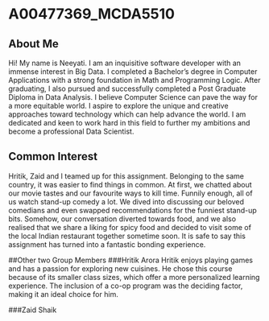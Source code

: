 # A00477369_MCDA5510

## About Me
Hi! My name is Neeyati. I am an inquisitive software developer with an immense interest in Big Data. I completed a Bachelor’s degree in Computer Applications with a strong foundation in Math and Programming Logic. After graduating, I also pursued and successfully completed a Post Graduate Diploma in Data Analysis. I believe Computer Science can pave the way for a more equitable world. I aspire to explore the unique and creative approaches toward technology which can help advance the world. I am dedicated and keen to work hard in this field to further my ambitions and become a professional Data Scientist.

## Common Interest
Hritik, Zaid and I teamed up for this assignment. Belonging to the same country, it was easier to find things in common. At first, we chatted about our movie tastes and our favourite ways to kill time. Funnily enough, all of us watch stand-up comedy a lot. We dived into discussing our beloved comedians and even swapped recommendations for the funniest stand-up bits. Somehow, our conversation diverted towards food, and we also realised that we share a liking for spicy food and decided to visit some of the local Indian restaurant together sometime soon. It is safe to say this assignment has turned into a fantastic bonding experience.

##Other two Group Members
###Hritik Arora
Hritik enjoys playing games and has a passion for exploring new cuisines. He chose this course because of its smaller class sizes, which offer a more personalized learning experience. The inclusion of a co-op program was the deciding factor, making it an ideal choice for him.

###Zaid Shaik
